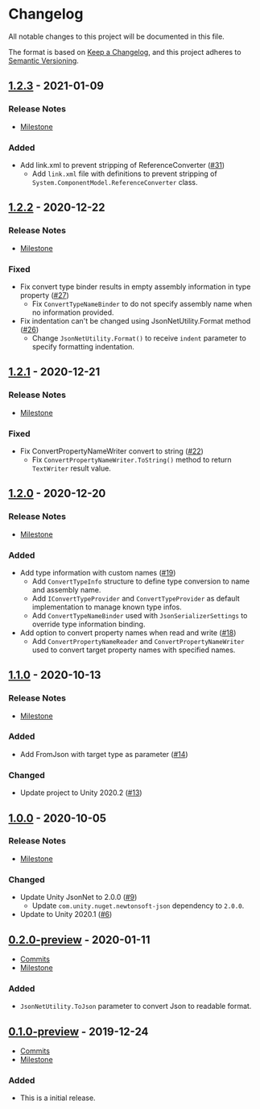 # Changelog

All notable changes to this project will be documented in this file.

The format is based on [Keep a Changelog](https://keepachangelog.com/en/1.0.0/),
and this project adheres to [Semantic Versioning](https://semver.org/spec/v2.0.0.html).

## [1.2.3](https://github.com/unity-game-framework/ugf-jsonnet/releases/tag/1.2.3) - 2021-01-09  

### Release Notes

- [Milestone](https://github.com/unity-game-framework/ugf-jsonnet/milestone/8?closed=1)  
    

### Added

- Add link.xml to prevent stripping of ReferenceConverter ([#31](https://github.com/unity-game-framework/ugf-jsonnet/pull/31))  
    - Add `link.xml` file with definitions to prevent stripping of `System.ComponentModel.ReferenceConverter` class.

## [1.2.2](https://github.com/unity-game-framework/ugf-jsonnet/releases/tag/1.2.2) - 2020-12-22  

### Release Notes

- [Milestone](https://github.com/unity-game-framework/ugf-jsonnet/milestone/7?closed=1)  
    

### Fixed

- Fix convert type binder results in empty assembly information in type property ([#27](https://github.com/unity-game-framework/ugf-jsonnet/pull/27))  
    - Fix `ConvertTypeNameBinder` to do not specify assembly name when no information provided.
- Fix indentation can't be changed using JsonNetUtility.Format method ([#26](https://github.com/unity-game-framework/ugf-jsonnet/pull/26))  
    - Change `JsonNetUtility.Format()` to receive `indent` parameter to specify formatting indentation.

## [1.2.1](https://github.com/unity-game-framework/ugf-jsonnet/releases/tag/1.2.1) - 2020-12-21  

### Release Notes

- [Milestone](https://github.com/unity-game-framework/ugf-jsonnet/milestone/6?closed=1)  
    

### Fixed

- Fix ConvertPropertyNameWriter convert to string ([#22](https://github.com/unity-game-framework/ugf-jsonnet/pull/22))  
    - Fix `ConvertPropertyNameWriter.ToString()` method to return `TextWriter` result value.

## [1.2.0](https://github.com/unity-game-framework/ugf-jsonnet/releases/tag/1.2.0) - 2020-12-20  

### Release Notes

- [Milestone](https://github.com/unity-game-framework/ugf-jsonnet/milestone/5?closed=1)  
    

### Added

- Add type information with custom names ([#19](https://github.com/unity-game-framework/ugf-jsonnet/pull/19))  
    - Add `ConvertTypeInfo` structure to define type conversion to name and assembly name.
    - Add `IConvertTypeProvider` and `ConvertTypeProvider` as default implementation to manage known type infos.
    - Add `ConvertTypeNameBinder` used with `JsonSerializerSettings` to override type information binding.
- Add option to convert property names when read and write ([#18](https://github.com/unity-game-framework/ugf-jsonnet/pull/18))  
    - Add `ConvertPropertyNameReader` and `ConvertPropertyNameWriter` used to convert target property names with specified names.

## [1.1.0](https://github.com/unity-game-framework/ugf-jsonnet/releases/tag/1.1.0) - 2020-10-13  

### Release Notes

- [Milestone](https://github.com/unity-game-framework/ugf-jsonnet/milestone/4?closed=1)  
    

### Added

- Add FromJson with target type as parameter ([#14](https://github.com/unity-game-framework/ugf-jsonnet/pull/14))  

### Changed

- Update project to Unity 2020.2 ([#13](https://github.com/unity-game-framework/ugf-jsonnet/pull/13))

## [1.0.0](https://github.com/unity-game-framework/ugf-jsonnet/releases/tag/1.0.0) - 2020-10-05  

### Release Notes

- [Milestone](https://github.com/unity-game-framework/ugf-jsonnet/milestone/3?closed=1)  
    

### Changed

- Update Unity JsonNet to 2.0.0  ([#9](https://github.com/unity-game-framework/ugf-jsonnet/pull/9))  
    - Update `com.unity.nuget.newtonsoft-json` dependency to `2.0.0`.
- Update to Unity 2020.1 ([#6](https://github.com/unity-game-framework/ugf-jsonnet/issues/6))

## [0.2.0-preview](https://github.com/unity-game-framework/ugf-jsonnet/releases/tag/0.2.0-preview) - 2020-01-11  

- [Commits](https://github.com/unity-game-framework/ugf-jsonnet/compare/0.1.0-preview...0.2.0-preview)
- [Milestone](https://github.com/unity-game-framework/ugf-jsonnet/milestone/2?closed=1)

### Added
- `JsonNetUtility.ToJson` parameter to convert Json to readable format.

## [0.1.0-preview](https://github.com/unity-game-framework/ugf-jsonnet/releases/tag/0.1.0-preview) - 2019-12-24  

- [Commits](https://github.com/unity-game-framework/ugf-jsonnet/compare/5357b7d...0.1.0-preview)
- [Milestone](https://github.com/unity-game-framework/ugf-jsonnet/milestone/1?closed=1)

### Added
- This is a initial release.


